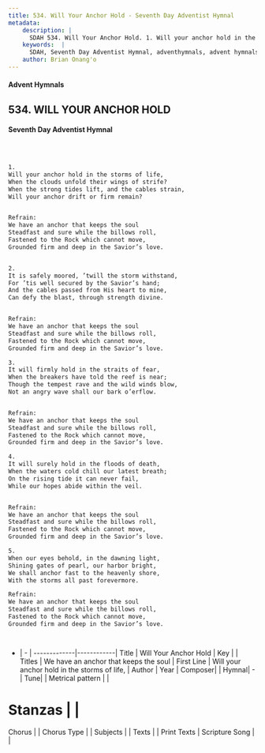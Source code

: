```yaml
---
title: 534. Will Your Anchor Hold - Seventh Day Adventist Hymnal
metadata:
    description: |
      SDAH 534. Will Your Anchor Hold. 1. Will your anchor hold in the storms of life, When the clouds unfold their wings of strife? When the strong tides lift, and the cables strain, Will your anchor drift or firm remain? 
    keywords:  |
      SDAH, Seventh Day Adventist Hymnal, adventhymnals, advent hymnals, Will Your Anchor Hold, Will your anchor hold in the storms of life, ,We have an anchor that keeps the soul
    author: Brian Onang'o
---
```


#### Advent Hymnals
## 534. WILL YOUR ANCHOR HOLD
#### Seventh Day Adventist Hymnal

```txt



1.
Will your anchor hold in the storms of life,
When the clouds unfold their wings of strife?
When the strong tides lift, and the cables strain,
Will your anchor drift or firm remain?


Refrain:
We have an anchor that keeps the soul
Steadfast and sure while the billows roll,
Fastened to the Rock which cannot move,
Grounded firm and deep in the Savior’s love.


2.
It is safely moored, ’twill the storm withstand,
For ’tis well secured by the Savior’s hand;
And the cables passed from His heart to mine,
Can defy the blast, through strength divine.


Refrain:
We have an anchor that keeps the soul
Steadfast and sure while the billows roll,
Fastened to the Rock which cannot move,
Grounded firm and deep in the Savior’s love.

3.
It will firmly hold in the straits of fear,
When the breakers have told the reef is near;
Though the tempest rave and the wild winds blow,
Not an angry wave shall our bark o’erflow.


Refrain:
We have an anchor that keeps the soul
Steadfast and sure while the billows roll,
Fastened to the Rock which cannot move,
Grounded firm and deep in the Savior’s love.

4.
It will surely hold in the floods of death,
When the waters cold chill our latest breath;
On the rising tide it can never fail,
While our hopes abide within the veil.


Refrain:
We have an anchor that keeps the soul
Steadfast and sure while the billows roll,
Fastened to the Rock which cannot move,
Grounded firm and deep in the Savior’s love.

5.
When our eyes behold, in the dawning light,
Shining gates of pearl, our harbor bright,
We shall anchor fast to the heavenly shore,
With the storms all past forevermore.

Refrain:
We have an anchor that keeps the soul
Steadfast and sure while the billows roll,
Fastened to the Rock which cannot move,
Grounded firm and deep in the Savior’s love.




```

- |   -  |
-------------|------------|
Title | Will Your Anchor Hold |
Key |  |
Titles | We have an anchor that keeps the soul |
First Line | Will your anchor hold in the storms of life, |
Author | 
Year | 
Composer|  |
Hymnal|  - |
Tune|  |
Metrical pattern | |
# Stanzas |  |
Chorus |  |
Chorus Type |  |
Subjects |  |
Texts |  |
Print Texts | 
Scripture Song |  |
  
